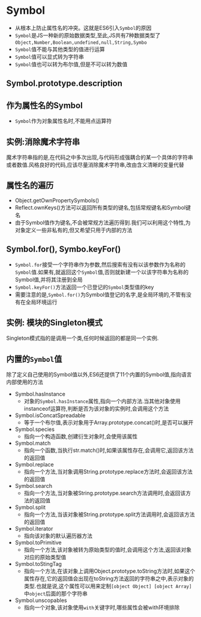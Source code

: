 # Symbol

- 从根本上防止属性名的冲突。这就是ES6引入`Symbol`的原因
- `Symbol`是JS一种新的原始数据类型,至此,JS共有7种数据类型了 `Object,Number,Boolean,undefined,null,String,Symbo`
- `Symbol`值不能与其他类型的值进行运算
- `Symbol`值可以显式转为字符串
- `Symbol`值也可以转为布尔值,但是不可以转为数值

## Symbol.prototype.description

## 作为属性名的Symbol

- `Symbol`作为对象属性名时,不能用点运算符

## 实例:消除魔术字符串

魔术字符串指的是,在代码之中多次出现,与代码形成强耦合的某一个具体的字符串或者数值.风格良好的代码,应该尽量消除魔术字符串,改由含义清晰的变量代替

## 属性名的遍历

- Object.getOwnPropertySymbols()
- Reflect.ownKeys()方法可以返回所有类型的键名,包括常规键名和Symbol键名
- 由于Symbol值作为键名,不会被常规方法遍历得到.我们可以利用这个特性,为对象定义一些非私有的,但又希望只用于内部的方法

## Symbol.for(), Symbo.keyFor()

- `Symbol.for`接受一个字符串作为参数,然后搜索有没有以该参数作为名称的`Symbol`值.如果有,就返回这个`Symbol`值,否则就新建一个以该字符串为名称的Symbol值,并将其注册到全局
- `Symbol.keyFor()`方法返回一个已登记的`Symbol`类型值的key
- 需要注意的是,`Symbol.for()`为Symbol值登记的名字,是全局环境的,不管有没有在全局环境运行

## 实例: 模块的Singleton模式

Singleton模式指的是调用一个类,任何时候返回的都是同一个实例.

## 内置的`Symbol`值

除了定义自己使用的Symbol值以外,ES6还提供了11个内置的Symbol值,指向语言内部使用的方法

- Symbol.hasInstance
  - 对象的`Symbol.hasInstance`属性,指向一个内部方法.当其他对象使用instanceof运算符,判断是否为该对象的实例时,会调用这个方法
- Symbol.isConcatSpreadable
  - 等于一个布尔值,表示对象用于Array.prototype.concat()时,是否可以展开
- Symbol.species
  - 指向一个构造函数,创建衍生对象时,会使用该属性
- Symbol.match
  - 指向一个函数,当执行str.match()时,如果该属性存在,会调用它,返回该方法的返回值
- Symbol.replace
  - 指向一个方法,当对象调用String.prototype.replace方法时,会返回该方法的返回值
- Symbol.search
  - 指向一个方法,当对象被String.prototype.search方法调用时,会返回该方法的返回值
- Symbol.split
  - 指向一个方法,当该对象被String.prototype.split方法调用时,会返回该方法的返回值
- Symbol.iterator
  - 指向该对象的默认遍历器方法
- Symbol.toPrimitive
  - 指向一个方法,该对象被转为原始类型的值时,会调用这个方法,返回该对象对应的原始类型值
- Symbol.toStingTag
  - 指向一个方法,在该对象上调用Object.prototype.toString方法时,如果这个属性存在,它的返回值会出现在toString方法返回的字符串之中,表示对象的类型.也就是说,这个属性可以用来定制`[object Object] [object Array]`中`object`后面的那个字符串
- Symbol.unscopables
  - 指向一个对象,该对象使用`with`关键字时,哪些属性会被with环境排除
